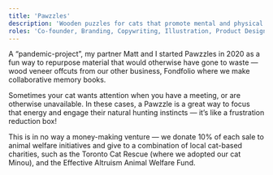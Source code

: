 ```yaml
---
title: 'Pawzzles'
description: 'Wooden puzzles for cats that promote mental and physical activity and raise money for animal welfare.'
roles: 'Co-founder, Branding, Copywriting, Illustration, Product Design & Creation, Photography'
---
```


A “pandemic-project”, my partner Matt and I started Pawzzles in 2020 as a fun way to repurpose material that would otherwise have gone to waste — wood veneer offcuts from our other business, Fondfolio where we make collaborative memory books.

Sometimes your cat wants attention when you have a meeting, or are otherwise unavailable. In these cases, a Pawzzle is a great way to focus that energy and engage their natural hunting instincts — it’s like a frustration reduction box!

This is in no way a money-making venture — we donate 10% of each sale to animal welfare initiatives and give to a combination of local cat-based charities, such as the Toronto Cat Rescue (where we adopted our cat Minou), and the Effective Altruism Animal Welfare Fund.
